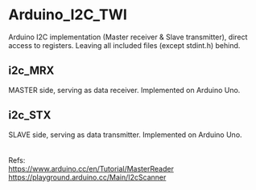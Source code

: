 # Arduino_I2C_TWI
Arduino I2C implementation (Master receiver &amp; Slave transmitter), direct access to registers.
Leaving all included files (except stdint.h) behind. <br />

## i2c_MRX
MASTER side, serving as data receiver. Implemented on Arduino Uno. <br />

## i2c_STX
SLAVE side, serving as data transmitter. Implemented on Arduino Uno. <br /> <br />
 <br />
Refs: <br />
https://www.arduino.cc/en/Tutorial/MasterReader <br />
https://playground.arduino.cc/Main/I2cScanner <br />
